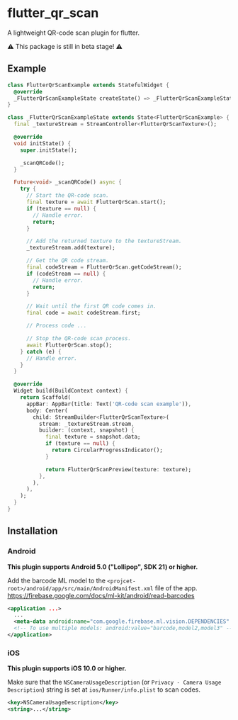 # flutter_qr_scan

A lightweight QR-code scan plugin for flutter.

⚠️ This package is still in beta stage! ⚠️

## Example

```dart
class FlutterQrScanExample extends StatefulWidget {
  @override
  _FlutterQrScanExampleState createState() => _FlutterQrScanExampleState();
}

class _FlutterQrScanExampleState extends State<FlutterQrScanExample> {
  final _textureStream = StreamController<FlutterQrScanTexture>();

  @override
  void initState() {
    super.initState();

    _scanQRCode();
  }

  Future<void> _scanQRCode() async {
    try {
      // Start the QR-code scan.
      final texture = await FlutterQrScan.start();
      if (texture == null) {
        // Handle error.
        return;
      }

      // Add the returned texture to the textureStream.
      _textureStream.add(texture);

      // Get the QR code stream.
      final codeStream = FlutterQrScan.getCodeStream();
      if (codeStream == null) {
        // Handle error.
        return;
      }

      // Wait until the first QR code comes in.
      final code = await codeStream.first;

      // Process code ...

      // Stop the QR-code scan process.
      await FlutterQrScan.stop();
    } catch (e) {
      // Handle error.
    }
  }

  @override
  Widget build(BuildContext context) {
    return Scaffold(
      appBar: AppBar(title: Text('QR-code scan example')),
      body: Center(
        child: StreamBuilder<FlutterQrScanTexture>(
          stream: _textureStream.stream,
          builder: (context, snapshot) {
            final texture = snapshot.data;
            if (texture == null) {
              return CircularProgressIndicator();
            }

            return FlutterQrScanPreview(texture: texture);
          },
        ),
      ),
    );
  }
}
```

## Installation

### Android

**This plugin supports Android 5.0 ("Lollipop", SDK 21) or higher.**

Add the barcode ML model to the `<projcet-root>/android/app/src/main/AndroidManifest.xml` file of the app.
https://firebase.google.com/docs/ml-kit/android/read-barcodes

```xml
<application ...>
  ...
  <meta-data android:name="com.google.firebase.ml.vision.DEPENDENCIES" android:value="barcode" />
  <!-- To use multiple models: android:value="barcode,model2,model3" -->
</application>
```

### iOS

**This plugin supports iOS 10.0 or higher.**

Make sure that the `NSCameraUsageDescription` (or `Privacy - Camera Usage Description`) string is set at `ios/Runner/info.plist` to scan codes.

```xml
<key>NSCameraUsageDescription</key>
<string>...</string>
```
